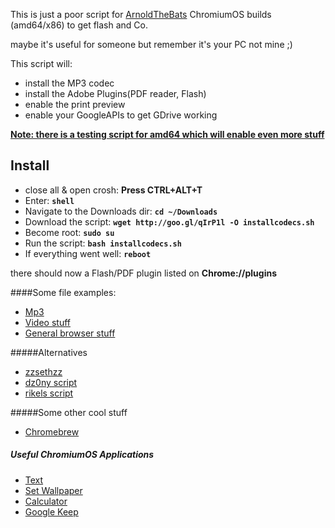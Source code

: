 This is just a poor script for [ArnoldTheBats](http://arnoldthebat.co.uk/wordpress/chromium-os/) ChromiumOS builds (amd64/x86) to get flash and Co.

maybe it's useful for someone but remember it's your PC not mine ;)

This script will:

* install the MP3 codec
* install the Adobe Plugins(PDF reader, Flash)
* enable the print preview
* enable your GoogleAPIs to get GDrive working

**[Note: there is a testing script for amd64 which will enable even more stuff](https://github.com/sixsixfive/chromiumos/tree/master/testing)**

## Install

* close all & open crosh: **Press CTRL+ALT+T**
* Enter: **`shell`**
* Navigate to the Downloads dir: **`cd ~/Downloads`**
* Download the script: **`wget http://goo.gl/qIrP1l -O installcodecs.sh`**
* Become root: **`sudo su`**
* Run the script: **`bash installcodecs.sh`**
* If everything went well: **`reboot`**

there should now a Flash/PDF plugin listed on **Chrome://plugins**

####Some file examples:

* [Mp3](https://archive.org/details/testmp3testfile)
* [Video stuff](http://www.quirksmode.org/html5/tests/video.html)
* [General browser stuff](http://html5test.com/)

#####Alternatives
* [zzsethzz](http://zzsethzz.blogspot.co.uk/p/blog-page_2456.html)
* [dz0ny script](https://gist.github.com/dz0ny/3065781)
* [rikels script](https://gist.github.com/rikels/4031126)

#####Some other cool stuff
* [Chromebrew](https://github.com/skycocker/chromebrew)

##### Useful ChromiumOS Applications
* [Text](https://chrome.google.com/webstore/detail/text/mmfbcljfglbokpmkimbfghdkjmjhdgbg)
* [Set Wallpaper](https://chrome.google.com/webstore/detail/set-image-as-wallpaper-in/lbockjjhgkknbepadjhfcilapfmebckf)
* [Calculator](https://chrome.google.com/webstore/detail/calculator/joodangkbfjnajiiifokapkpmhfnpleo)
* [Google Keep](https://chrome.google.com/webstore/detail/google-keep/hmjkmjkepdijhoojdojkdfohbdgmmhki)
